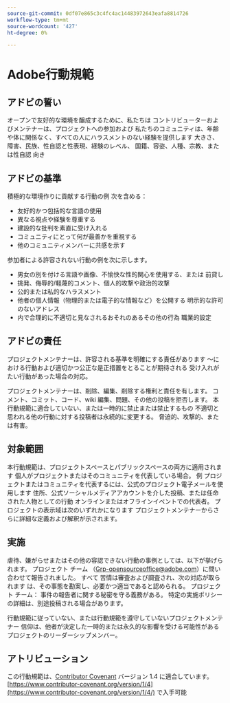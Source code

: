 ```yaml
---
source-git-commit: 0df07e865c3c4fc4ac14483972643eafa8814726
workflow-type: tm+mt
source-wordcount: '427'
ht-degree: 0%

---
```

# Adobe行動規範

## アドビの誓い

オープンで友好的な環境を醸成するために、私たちは
コントリビューターおよびメンテナーは、プロジェクトへの参加および
私たちのコミュニティは、年齢や体に関係なく、すべての人にハラスメントのない経験を提供します
大きさ、障害、民族、性自認と性表現、経験のレベル、
国籍、容姿、人種、宗教、または性自認
向き

## アドビの基準

積極的な環境作りに貢献する行動の例
次を含める：

* 友好的かつ包括的な言語の使用
* 異なる視点や経験を尊重する
* 建設的な批判を素直に受け入れる
* コミュニティにとって何が最善かを重視する
* 他のコミュニティメンバーに共感を示す

参加者による許容されない行動の例を次に示します。

* 男女の別を付ける言語や画像、不愉快な性的関心を使用する、または
前貸し
* 挑発、侮辱的/軽蔑的コメント、個人的攻撃や政治的攻撃
* 公的または私的なハラスメント
* 他者の個人情報（物理的または電子的な情報など）を公開する
明示的な許可のないアドレス
* 内で合理的に不適切と見なされるおそれのあるその他の行為
職業的設定

## アドビの責任

プロジェクトメンテナーは、許容される基準を明確にする責任があります
～における行動および適切かつ公正な是正措置をとることが期待される
受け入れがたい行動があった場合の対応。

プロジェクトメンテナーは、削除、編集、削除する権利と責任を有します。
コメント、コミット、コード、wiki 編集、問題、その他の投稿を拒否します。
本行動規範に適合していない、または一時的に禁止または禁止するもの
不適切と思われる他の行動に対する投稿者は永続的に変更する。
脅迫的、攻撃的、または有害。

## 対象範囲

本行動規範は、プロジェクトスペースとパブリックスペースの両方に適用されます
個人がプロジェクトまたはそのコミュニティを代表している場合。 例
プロジェクトまたはコミュニティを代表するには、公式のプロジェクト電子メールを使用します
住所、公式ソーシャルメディアアカウントを介した投稿、または任命された人物としての行動
オンラインまたはオフラインイベントでの代表者。 プロジェクトの表示域は次のいずれかになります
プロジェクトメンテナーからさらに詳細な定義および解釈が示されます。

## 実施

虐待、嫌がらせまたはその他の容認できない行動の事例としては、以下が挙げられます。
プロジェクト チーム （Grp-opensourceoffice@adobe.com）に問い合わせて報告されました。 すべて
苦情は審査および調査され、次の対応が取られます
は、その事態を勘案し、必要かつ適当であると認められる。 プロジェクト チーム：
事件の報告者に関する秘密を守る義務がある。
特定の実施ポリシーの詳細は、別途投稿される場合があります。

行動規範に従っていない、または行動規範を遵守していないプロジェクトメンテナー
信仰は、他者が決定した一時的または永久的な影響を受ける可能性がある
プロジェクトのリーダーシップメンバー。

## アトリビューション

この行動規範は、[Contributor Covenant](https://www.contributor-covenant.org/) バージョン 1.4 に適合しています。
[https://www.contributor-covenant.org/version/1/4](https://www.contributor-covenant.org/version/1/4/) で入手可能
